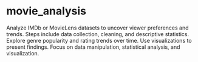 # movie_analysis
Analyze IMDb or MovieLens datasets to uncover viewer preferences and trends. Steps include data collection, cleaning, and descriptive statistics. Explore genre popularity and rating trends over time. Use visualizations to present findings. Focus on data manipulation, statistical analysis, and visualization.
